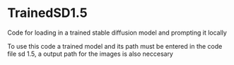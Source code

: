 # TrainedSD1.5
Code for loading in a trained stable diffusion model and prompting it locally

To use this code a trained model and its path must be entered in the code file sd 1.5, a output path for the images is also neccesary
